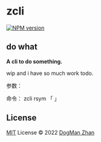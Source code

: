 # zcli

[![NPM version](https://img.shields.io/npm/v/@dmzj/zcli?color=a1b858&label=)](https://www.npmjs.com/package/@dmzj/zcli)

## do what

**A cli to do something.**

wip and i have so much work todo.

参数： 

命令： zcli rsym 「  」

## License

[MIT](./LICENSE) License © 2022 [DogMan Zhan](https://github.com/dmZhan)
